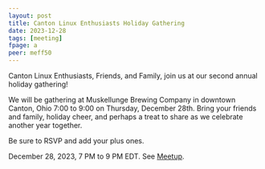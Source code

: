 ```yaml
---
layout: post
title: Canton Linux Enthusiasts Holiday Gathering
date: 2023-12-28
tags: [meeting]
fpage: a
peer: meff50
---
```


Canton Linux Enthusiasts, Friends, and Family, join us at our second
annual holiday gathering!

We will be gathering at Muskellunge Brewing Company in downtown Canton,
Ohio 7:00 to 9:00 on Thursday, December 28th. Bring your friends and
family, holiday cheer, and perhaps a treat to share as we celebrate another
year together.

Be sure to RSVP and add your plus ones.

December 28, 2023, 7 PM to 9 PM EDT. See [Meetup]({{site.meetupurl}}).

